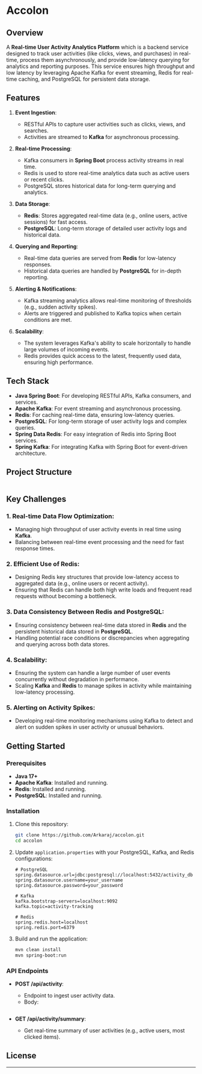 # Accolon

## Overview
A **Real-time User Activity Analytics Platform** which is a backend service designed to track user activities (like clicks, views, and purchases) in real-time, process them asynchronously, and provide low-latency querying for analytics and reporting purposes. This service ensures high throughput and low latency by leveraging Apache Kafka for event streaming, Redis for real-time caching, and PostgreSQL for persistent data storage.

## Features
1. **Event Ingestion**:
    - RESTful APIs to capture user activities such as clicks, views, and searches.
    - Activities are streamed to **Kafka** for asynchronous processing.

2. **Real-time Processing**:
    - Kafka consumers in **Spring Boot** process activity streams in real time.
    - Redis is used to store real-time analytics data such as active users or recent clicks.
    - PostgreSQL stores historical data for long-term querying and analytics.

3. **Data Storage**:
    - **Redis**: Stores aggregated real-time data (e.g., online users, active sessions) for fast access.
    - **PostgreSQL**: Long-term storage of detailed user activity logs and historical data.

4. **Querying and Reporting**:
    - Real-time data queries are served from **Redis** for low-latency responses.
    - Historical data queries are handled by **PostgreSQL** for in-depth reporting.

5. **Alerting & Notifications**:
    - Kafka streaming analytics allows real-time monitoring of thresholds (e.g., sudden activity spikes).
    - Alerts are triggered and published to Kafka topics when certain conditions are met.

6. **Scalability**:
    - The system leverages Kafka's ability to scale horizontally to handle large volumes of incoming events.
    - Redis provides quick access to the latest, frequently used data, ensuring high performance.

## Tech Stack
- **Java Spring Boot**: For developing RESTful APIs, Kafka consumers, and services.
- **Apache Kafka**: For event streaming and asynchronous processing.
- **Redis**: For caching real-time data, ensuring low-latency queries.
- **PostgreSQL**: For long-term storage of user activity logs and complex queries.
- **Spring Data Redis**: For easy integration of Redis into Spring Boot services.
- **Spring Kafka**: For integrating Kafka with Spring Boot for event-driven architecture.

## Project Structure
```

```

## Key Challenges

### 1. **Real-time Data Flow Optimization**:
- Managing high throughput of user activity events in real time using **Kafka**.
- Balancing between real-time event processing and the need for fast response times.

### 2. **Efficient Use of Redis**:
- Designing Redis key structures that provide low-latency access to aggregated data (e.g., online users or recent activity).
- Ensuring that Redis can handle both high write loads and frequent read requests without becoming a bottleneck.

### 3. **Data Consistency Between Redis and PostgreSQL**:
- Ensuring consistency between real-time data stored in **Redis** and the persistent historical data stored in **PostgreSQL**.
- Handling potential race conditions or discrepancies when aggregating and querying across both data stores.

### 4. **Scalability**:
- Ensuring the system can handle a large number of user events concurrently without degradation in performance.
- Scaling **Kafka** and **Redis** to manage spikes in activity while maintaining low-latency processing.

### 5. **Alerting on Activity Spikes**:
- Developing real-time monitoring mechanisms using Kafka to detect and alert on sudden spikes in user activity or unusual behaviors.

## Getting Started

### Prerequisites
- **Java 17+**
- **Apache Kafka**: Installed and running.
- **Redis**: Installed and running.
- **PostgreSQL**: Installed and running.

### Installation
1. Clone this repository:
   ```bash
   git clone https://github.com/Arkaraj/accolon.git
   cd accolon
   ```

2. Update `application.properties` with your PostgreSQL, Kafka, and Redis configurations:
   ```properties
   # PostgreSQL
   spring.datasource.url=jdbc:postgresql://localhost:5432/activity_db
   spring.datasource.username=your_username
   spring.datasource.password=your_password

   # Kafka
   kafka.bootstrap-servers=localhost:9092
   kafka.topic=activity-tracking

   # Redis
   spring.redis.host=localhost
   spring.redis.port=6379
   ```

3. Build and run the application:
   ```bash
   mvn clean install
   mvn spring-boot:run
   ```

### API Endpoints

- **POST /api/activity**:
    - Endpoint to ingest user activity data.
    - Body:
      ```json
      ```

- **GET /api/activity/summary**:
    - Get real-time summary of user activities (e.g., active users, most clicked items).

## License


---
